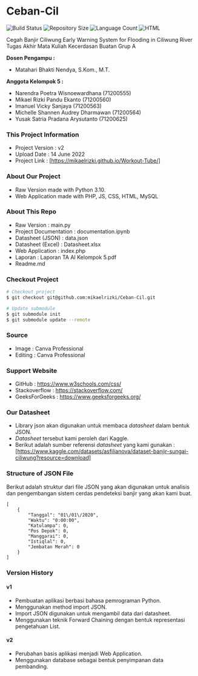 # Ceban-Cil

![Build Status](https://img.shields.io/github/workflow/status/mikaelrizki/Ceban-Cil/pages%20build%20and%20deployment?style=for-the-badge)
![Repository Size](https://img.shields.io/github/repo-size/mikaelrizki/Ceban-Cil?color=orange&style=for-the-badge)
![Language Count](https://img.shields.io/github/languages/count/mikaelrizki/Ceban-Cil?color=red&style=for-the-badge)
![HTML](https://img.shields.io/github/languages/top/mikaelrizki/Ceban-Cil?color=red&style=for-the-badge)

Cegah Banjir Ciliwung
Early Warning System for Flooding in Ciliwung River
Tugas Akhir Mata Kuliah Kecerdasan Buatan Grup A

**Dosen Pengampu :** 
- Matahari Bhakti Nendya, S.Kom., M.T.

**Anggota Kelompok 5 :**
- Narendra Poetra Wisnoewardhana    (71200555)
- Mikael Rizki Pandu Ekanto         (71200560)
- Imanuel Vicky Sanjaya             (71200563)
- Michelle Shannen Audrey Dharmawan (71200564)
- Yusak Satria Pradana Arysutanto   (71200625)

### This Project Information
- Project Version : v2
- Upload Date     : 14 June 2022
- Project Link    : [https://mikaelrizki.github.io/Workout-Tube/]

### About Our Project
- Raw Version made with Python 3.10.
- Web Application made with PHP, JS, CSS, HTML, MySQL

### About This Repo
- Raw Version : main.py
- Project Documentation : documentation.ipynb
- Datasheet (JSON) : data.json
- Datasheet (Excel) : Datasheet.xlsx
- Web Application : index.php
- Laporan : Laporan TA AI Kelompok 5.pdf
- Readme.md

### Checkout Project

```bash
# Checkout project
$ git checkout git@github.com:mikaelrizki/Ceban-Cil.git

# Update submodule
$ git submodule init
$ git submodule update --remote
```

### Source
- Image    : Canva Professional
- Editing  : Canva Professional 

### Support Website
- GitHub        : https://www.w3schools.com/css/
- Stackoverflow : https://stackoverflow.com/
- GeeksForGeeks : https://www.geeksforgeeks.org/

### Our Datasheet
- Library json akan digunakan untuk membaca _datasheet_ dalam bentuk JSON.
- _Datasheet_ tersebut kami peroleh dari Kaggle. 
- Berikut adalah sumber referensi _datasheet_ yang kami gunakan :
[https://www.kaggle.com/datasets/asfilianova/dataset-banjir-sungai-ciliwung?resource=download]

### Structure of JSON File
Berikut adalah struktur dari file JSON yang akan digunakan untuk analisis dan pengembangan sistem cerdas pendeteksi banjir yang akan kami buat.
```
[
    {
        "Tanggal": "01\/01\/2020",
        "Waktu": "0:00:00",
        "Katulampa": 0,
        "Pos Depok": 0,
        "Manggarai": 0,
        "Istiqlal": 0,
        "Jembatan Merah": 0
    }
]
```

### Version History
#### v1
- Pembuatan aplikasi berbasi bahasa pemrograman Python.
- Menggunakan method import JSON.
- Import JSON digunakan untuk mengambil data dari datasheet.
- Menggunakan teknik Forward Chaining dengan bentuk representasi pengetahuan List.

#### v2
- Perubahan basis aplikasi menjadi Web Application.
- Menggunakan database sebagai bentuk penyimpanan data pembanding.
